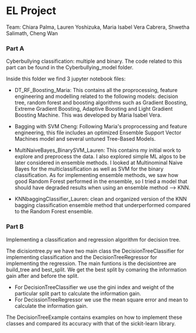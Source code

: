 # EL Project
Team: Chiara Palma, Lauren Yoshizuka, Maria Isabel Vera Cabrera, Shwetha Salimath, Cheng Wan

### Part A

Cyberbullying classification: multiple and binary.
The code related to this part can be found in the Cyberbullying_model folder. 

Inside this folder we find 3 jupyter notebook files:

- DT_RF_Boosting_Maria: This contains all the proprocessing, feature engineering and modelling related to the following models: decision tree, random forest and boosting algorithms such as Gradient Boosting, Extreme Gradient Boosting, Adaptive Boosting and Light Gradient Boosting Machine. This was developed by Maria Isabel Vera.

- Bagging with SVM Cheng: Following Maria's proprocessing and feature engineering, this file includes an optimized Ensemble Support Vector Machines model and several untuned Tree-Based Models. 

- MultiNaiveBayes_BinarySVM_Lauren: This contains my initial work to explore and preprocess the data. I also explored simple ML algos to be later considered in ensemble methods. I looked at Multinominal Naive Bayes for the multiclassification as well as SVM for the binary classification. As for implementing ensemble methods, we saw how good Random Forest performed in the ensemble, so I tried a model that should have degraded results when using an ensemble method --> KNN.

- KNNbaggingClassifier_Lauren: clean and organized version of the KNN bagging classification ensemble method that underperformed compared to the Random Forest ensemble.

### Part B
Implementing a classification and regression algorithm for decision tree.

The dicisiontree.py we have two main class the DecisionTreeClassifier for implementing classification and the DecisionTreeRegressor for implementing the regression.
The main funtions is the decisiontree are build_tree and best_split. We get the best split by comaring the information gain after and before the split.
- For DecisionTreeClassifier we use the gini index and weight of the particular split part to calculate the information gain.
- For DecissionTreeRegressor we use the mean square error and mean to calculate the information gain.

The DecisionTreeExample contains examples on how to implement these classes and compared its accuracy with that of the sickit-learn library.
